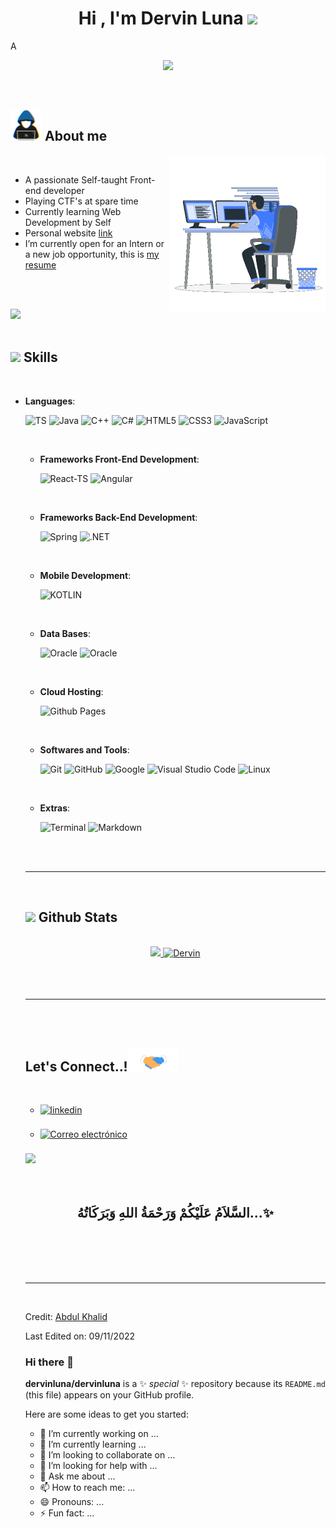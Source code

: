 
<h1 align="center"><b>Hi , I'm Dervin Luna </b><img src="https://media.giphy.com/media/hvRJCLFzcasrR4ia7z/giphy.gif" width="35"></h1>
<!--  -->A
<p align="center">
  <a href="https://github.com/DenverCoder1/readme-typing-svg"><img src="https://readme-typing-svg.herokuapp.com?font=Time+New+Roman&color=cyan&size=25&center=true&vCenter=true&width=600&height=100&lines=Build+Software&hearts;++;Self-taught+Front-End+Developer,;Computer+Science+Student,;CTF+Newbie,;Active+Learner/Researcher,;Love+to+learn+new+stuffs..<3"></a>
</p>


<br>



	
## <picture><img src = "https://github.com/0xAbdulKhalid/0xAbdulKhalid/raw/main/assets/mdImages/about_me.gif" width = 50px></picture> **About me**

<picture> <img align="right" src="https://github.com/0xAbdulKhalid/0xAbdulKhalid/raw/main/assets/mdImages/Right_Side.gif" width = 250px></picture>

<br>

- A passionate Self-taught Front-end developer
- Playing CTF's at spare time
- Currently learning Web Development by Self
- Personal website [link](https://www.linkedin.com/in/dervin-ardani-hern%C3%A1ndez-luna-292524158/)
- I’m currently open for an Intern or a new job opportunity, this is [my resume](https://read.cv/Dervin)

<br><br>

<img src="https://user-images.githubusercontent.com/73097560/115834477-dbab4500-a447-11eb-908a-139a6edaec5c.gif"><br><br>

## <img src="https://media2.giphy.com/media/QssGEmpkyEOhBCb7e1/giphy.gif?cid=ecf05e47a0n3gi1bfqntqmob8g9aid1oyj2wr3ds3mg700bl&rid=giphy.gif" width ="25"><b> Skills</b>
<br>

<p align="center">

- **Languages**:
    
    ![TS](https://img.shields.io/badge/TypeScript-%233178C6?style=for-the-badge&logo=typescript&logoColor=%23FFFFFF&link=https%3A%2F%2Fwww.typescriptlang.org%2F)
    ![Java](https://img.shields.io/badge/JAVA-%236DB33F?style=for-the-badge&logo=springboot&logoColor=%23FFFFFF)
    <object link="https://spring.io/projects/spring-boot">![C++](https://img.shields.io/badge/C++%20-%2300599C.svg?style=for-the-badge&logo=c%2B%2B&logoColor=white)<object>
    ![C#](https://img.shields.io/badge/C%23-%23512BD4?style=for-the-badge&logo=csharp&logoColor=%23FFFFFF)
    ![HTML5](https://img.shields.io/badge/HTML5%20-%23E34F26.svg?style=for-the-badge&logo=html5&logoColor=white)
    ![CSS3](https://img.shields.io/badge/CSS%20-%231572B6.svg?style=for-the-badge&logo=css3&logoColor=white)
    ![JavaScript](https://img.shields.io/badge/JavaScript%20-%23F7DF1E.svg?style=for-the-badge&logo=javascript&logoColor=black)

<br>

- **Frameworks Front-End Development**:

  ![React-TS](https://img.shields.io/badge/React-%23000000?style=for-the-badge&logo=react)
  ![Angular](https://img.shields.io/badge/Angular-%23C3002F?style=for-the-badge&logo=angular)

  <br>

- **Frameworks Back-End Development**:

  ![Spring](https://img.shields.io/badge/spring%20boot-%236DB33F%20?style=for-the-badge&logo=springboot&logoColor=%23FFFFFF&link=https%3A%2F%2Fspring.io%2Fprojects%2Fspring-boot)
  ![.NET](https://img.shields.io/badge/.NET-%23512BD4?style=for-the-badge&logo=dotnet&logoColor=%23FFFFFF&link=https%3A%2F%2Fdotnet.microsoft.com%2Fes-es%2Flearn%2Fdotnet%2Fwhat-is-dotnet-framework)

   <br>

- **Mobile Development**:

  ![KOTLIN](https://img.shields.io/badge/Kotlin-%237F52FF?style=for-the-badge&logo=kotlin&logoColor=%23FFFFFF&link=https%3A%2F%2Fkotlinlang.org%2Fdocs%2Fhome.html)
   
   <br>

- **Data Bases**:

  ![Oracle](https://img.shields.io/badge/Oracle-%23F80000?style=for-the-badge&logo=oracle&logoColor=%23FFFFFF)
  ![Oracle](https://img.shields.io/badge/Microsoft%20SQL%20Server-%23CC2927?style=for-the-badge&logo=microsoftsqlserver&logoColor=%23FFFFFF)
  

    
   <br>

- **Cloud Hosting**:

    ![Github Pages](https://img.shields.io/badge/GitHub%20Pages-%23327FC7.svg?style=for-the-badge&logo=github&logoColor=white)
    
<br>

- **Softwares and Tools**:

    ![Git](https://img.shields.io/badge/git-%23F05033.svg?style=for-the-badge&logo=git&logoColor=white)
    ![GitHub](https://img.shields.io/badge/github-%23121011.svg?style=for-the-badge&logo=github&logoColor=white)
    ![Google](https://img.shields.io/badge/google-%234285F4.svg?style=for-the-badge&logo=google&logoColor=white)
    ![Visual Studio Code](https://img.shields.io/badge/Visual%20Studio%20Code-0078d7.svg?style=for-the-badge&logo=visual-studio-code&logoColor=white)
    ![Linux](https://img.shields.io/badge/Linux-FCC624?style=for-the-badge&logo=linux&logoColor=black) 

<br>

- **Extras**:

    ![Terminal](https://img.shields.io/badge/Terminal-%23054020?style=for-the-badge&logo=gnu-bash&logoColor=white)
    ![Markdown](https://img.shields.io/badge/markdown-%23000000.svg?style=for-the-badge&logo=markdown&logoColor=white)   


</p>

<br>
<br>

-----

<br>


## <img src="https://media.giphy.com/media/iY8CRBdQXODJSCERIr/giphy.gif" width="35"><b> Github Stats </b>
<br>

<div align="center">

<a href="https://github.com/0xabdulkhalid/">
  <img src="https://github-readme-stats.vercel.app/api?username=0xabdulkhalid&include_all_commits=true&count_private=true&show_icons=true&line_height=20&title_color=7A7ADB&icon_color=2234AE&text_color=D3D3D3&bg_color=0,000000,130F40" width="450"/>
  <img src="https://github-readme-stats.vercel.app/api/top-langs?username=0xabdulkhalid&show_icons=true&locale=en&layout=compact&line_height=20&title_color=7A7ADB&icon_color=2234AE&text_color=D3D3D3&bg_color=0,000000,130F40" width="375"  alt="Dervin"/>

</a>
</div>

<br>
<br>
<br>

-----

<br>
<br>

## <b> Let's Connect..!</b><img src="https://github.com/0xAbdulKhalid/0xAbdulKhalid/raw/main/assets/mdImages/handshake.gif" width ="80">
<br>
<div align='left'>

<ul>

<li>
<a href="https://www.linkedin.com/in/dervin-ardani-hern%C3%A1ndez-luna-292524158/" target="_blank">
<img src="https://img.shields.io/badge/linkedin:  Dervin-%2300acee.svg?color=405DE6&style=for-the-badge&logo=linkedin&logoColor=white" alt=linkedin style="margin-bottom: 5px;"/>
</a>
</li>

<br>



<li>
<a href="mailto:dervinardanihernandezluna2001@gmail.com">
  <img src="https://img.shields.io/badge/gmail:%20dervinardanihernandezluna2001@gmail.com-%23EA4335.svg?style=for-the-badge&logo=gmail&logoColor=white" alt="Correo electrónico" style="margin-bottom: 5px;" />
</a>
</li>
	
</ul>
</div>

<br>
<img src="https://user-images.githubusercontent.com/73097560/115834477-dbab4500-a447-11eb-908a-139a6edaec5c.gif">
<br>
<br>
<br>

<div align='center'>

## <b>السَّلاَمُ عَلَيْكُمْ وَرَحْمَةُ اللهِ وَبَرَكَاتُهُ...✨</b>

</div>
<br>
<br>
<br>
<br>

---

<br>

Credit: [Abdul Khalid](https://github.com/0xabdulkhalid)

Last Edited on: 09/11/2022


### Hi there 👋


**dervinluna/dervinluna** is a ✨ _special_ ✨ repository because its `README.md` (this file) appears on your GitHub profile.

Here are some ideas to get you started:

- 🔭 I’m currently working on ...
- 🌱 I’m currently learning ...
- 👯 I’m looking to collaborate on ...
- 🤔 I’m looking for help with ...
- 💬 Ask me about ...
- 📫 How to reach me: ...
- 😄 Pronouns: ...
- ⚡ Fun fact: ...

